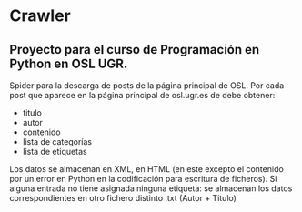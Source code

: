 # Crawler
## Proyecto para el curso de Programación en Python en OSL UGR.

Spider para la descarga de posts de la página principal de OSL.
Por cada post que aparece en la página principal de osl.ugr.es de debe obtener:

- titulo
- autor
- contenido
- lista de categorías
- lista de etiquetas

Los datos se almacenan en XML, en HTML (en este excepto el contenido por un error en Python en la codificación
para escritura de ficheros). Si alguna entrada no tiene asignada ninguna etiqueta: se almacenan los datos correspondientes en otro fichero distinto .txt (Autor + Titulo)
